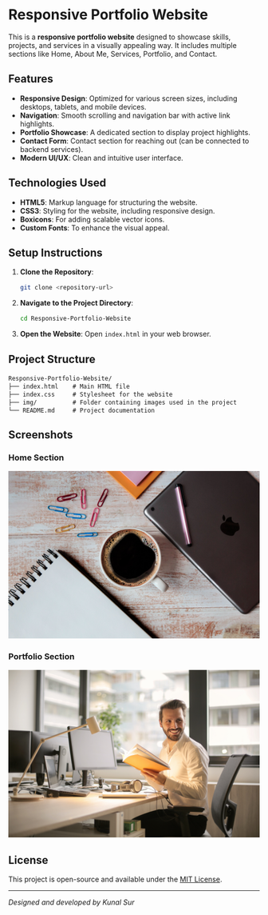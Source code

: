 
# Responsive Portfolio Website

This is a **responsive portfolio website** designed to showcase skills, projects, and services in a visually appealing way. It includes multiple sections like Home, About Me, Services, Portfolio, and Contact.

## Features

- **Responsive Design**: Optimized for various screen sizes, including desktops, tablets, and mobile devices.
- **Navigation**: Smooth scrolling and navigation bar with active link highlights.
- **Portfolio Showcase**: A dedicated section to display project highlights.
- **Contact Form**: Contact section for reaching out (can be connected to backend services).
- **Modern UI/UX**: Clean and intuitive user interface.

## Technologies Used

- **HTML5**: Markup language for structuring the website.
- **CSS3**: Styling for the website, including responsive design.
- **Boxicons**: For adding scalable vector icons.
- **Custom Fonts**: To enhance the visual appeal.

## Setup Instructions

1. **Clone the Repository**: 
   ```bash
   git clone <repository-url>
   ```
2. **Navigate to the Project Directory**:
   ```bash
   cd Responsive-Portfolio-Website
   ```
3. **Open the Website**: Open `index.html` in your web browser.

## Project Structure

```
Responsive-Portfolio-Website/
├── index.html    # Main HTML file
├── index.css     # Stylesheet for the website
├── img/          # Folder containing images used in the project
└── README.md     # Project documentation
```

## Screenshots

### Home Section
![Home Section](img/project1.jpg)

### Portfolio Section
![Portfolio Section](img/project2.jpg)

## License

This project is open-source and available under the [MIT License](LICENSE).

---

*Designed and developed by Kunal Sur*
